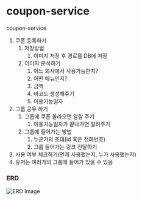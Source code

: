 # coupon-service

coupon-service

1. 쿠폰 등록하기
    1. 저장방법
        1. 이미지 저장 후 경로를 DB에 저장
    2. 이미지 분석하기
        1. 어느 회사에서 사용가능한지?
        2. 어떤 메뉴인지?
        3. 금액
        4. 바코드 생성해주기
        5. 이용가능일자
2. 그룹 공유 하기
    1. 그룹에 쿠폰 올라오면 알람 주기
        1. 이용가능일자가 끝나가면 알려주기
    2. 그룹에 들어가는 방법
        1. 누군가의 초대(id 혹은 전화번호)
        2. 그룹 들어가는 링크 전달하기
3. 사용 여부 체크하기(언제 사용했는지, 누가 사용했는지)
4. 유저는 여러개의 그룹에 들어가 있을 수 있음

### ERD

![ERD Image](http://www.plantuml.com/plantuml/proxy?src=https://raw.githubusercontent.com/ttokey/coupon-service/blob/master/ERD.puml)